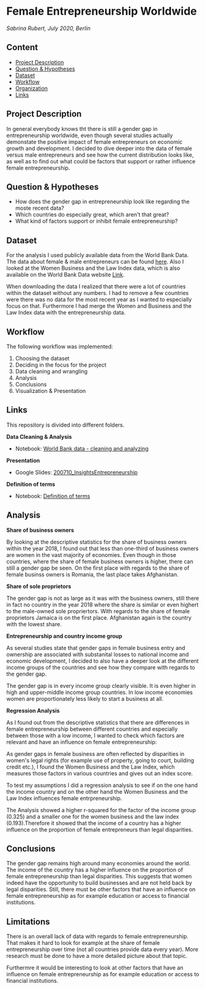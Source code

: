 # Female Entrepreneurship Worldwide

*Sabrina Rubert, July 2020, Berlin*

## Content
* [Project Description](https://github.com/sabrinarubert/femaleEntrepreneurship#project-description)
* [Question & Hypotheses](https://github.com/sabrinarubert/femaleEntrepreneurship#question--hypotheses)
* [Dataset](https://github.com/sabrinarubert/femaleEntrepreneurship#dataset)
* [Workflow](https://github.com/sabrinarubert/femaleEntrepreneurship#workflow)
* [Organization](https://github.com/sabrinarubert/femaleEntrepreneurship#organization)
* [Links](https://github.com/sabrinarubert/femaleEntrepreneurship#links)

## Project Description
In general everybody knows tht there is still a gender gap in entrepreneurship worldwide, even though several studies actually demonstate the positive impact of female entrepreneurs on economic growth and development. I decided to dive deeper into the data of female versus male entrepreneurs and see how the current distribution looks like, as well as to find out what could be factors that support or rather influence female entrepreneurship.

## Question & Hypotheses
* How does the gender gap in entrepreneurship look like regarding the moste recent data?
* Which countries do especially great, which aren't that great?
* What kind of factors support or inhibit female entrepreneurship?

## Dataset
For the analysis I used publicly available data from the World Bank Data. The data about female & male entrepreneurs can be found [here](https://www.doingbusiness.org/en/data/exploretopics/entrepreneurship/gender#1). Also I looked at the Women Business and the Law Index data, which is also available on the World Bank Data website [Link](https://wbl.worldbank.org/en/wbl-data).

When downloading the data I realized that there were a lot of countries within the dataset without any numbers. I had to remove a few countries were there was no data for the most recent year as I wanted to especially focus on that. Furthermore I had merge the Women and Business and the Law Index data with the entrepreneurship data.

## Workflow
The following workflow was implemented:

1. Choosing the dataset
2. Deciding in the focus for the project
3. Data cleaning and wrangling
4. Analysis
5. Conclusions
6. Visualization & Presentation

## Links
This repository is divided into different folders.

**Data Cleaning & Analysis**
* Notebook: [World Bank data - cleaning and analyzing](https://github.com/sabrinarubert/femaleEntrepreneurship/blob/master/Analysis/World%20Bank%20data%20-%20cleaning%20and%20analyzing.ipynb)

**Presentation**
* Google Slides: [200710_InsightsEntrepreneurship](https://github.com/sabrinarubert/femaleEntrepreneurship/blob/master/Presentation/200710_InsightsEntrepreneurship.pdf)

**Definition of terms**
* Notebook: [Definition of terms](https://github.com/sabrinarubert/femaleEntrepreneurship/blob/master/Other/Definition%20of%20terms.ipynb)

## Analysis
**Share of business owners**

By looking at the descriptive statistics for the share of business owners within the year 2018, I found out that less than one-third of business owners are women in the vast majority of economies. Even though in those countries, where the share of female business owners is higher, there can still a gender gap be seen. On the first place with regards to the share of female businss owners is Romania, the last place takes Afghanistan.

**Share of sole proprietors**

The gender gap is not as large as it was with the business owners, still there in fact no country in the year 2018 where the share is similar or even highert to the male-owned sole propriertors. With regards to the share of female proprietors Jamaica is on the first place. Afghanistan again is the country with the lowest share. 

**Entrepreneurship and country income group**

As several studies state that gender gaps in female business entry and ownership are associated with substanital losses to national income and economic development, I decided to also have a deeper look at the different income groups of the countries and see how they compare with regards to the gender gap.

The gender gap is in every income group clearly visible. It is even higher in high and upper-middle income group countries. In low income economies women are proportionately less likely to start a business at all.

**Regression Analysis**

As I found out from the descriptive statistics that there are differences in female entrepreneurship between different countries and especially between those with a low income, I wanted to check which factors are relevant and have an influence on female entrepreneurship:

As gender gaps in female business are often reflected by disparities in women's legal rights (for example use of property, going to court, building credit etc.), I found the Women Business and the Law Index, which measures those factors in various countries and gives out an index score.

To test my assumptions I did a regression analysis to see if on the one hand the income country and on the other hand the Women Business and the Law Index influences female entrpreneurship.

The Analysis showed a higher r-squared for the factor of the income group (0.325) and a smaller one for the women business and the law index (0.193).Therefore it showed that the income of a country has a higher influence on the proportion of female entrepreneurs than legal disparities.

## Conclusions
The gender gap remains high around many economies around the world. The income of the country has a higher influence on the proportion of female entrepreneurship than legal disparities. This suggests that women indeed have the opportunity to build businesses and are not held back by legal disparities. Still, there must be other factors that have an influence on female entrepreneurship as for example education or access to financial institutions. 

## Limitations
There is an overall lack of data with regards to female entrepreneurship. That makes it hard to look for example at the share of female entrepreneurship over time (not all countries provide data every year). More research must be done to have a more detailed picture about that topic.

Furthermre it would be interesting to look at other factors that have an influence on female entrepreneurship as for example education or access to financial institutions.

